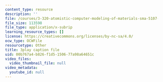 ```yaml
---
content_type: resource
description: ''
file: /courses/3-320-atomistic-computer-modeling-of-materials-sma-5107-spring-2005/00b767a4b826f1d5150677a98a64651c_-B96m5X2xCM.srt
file_size: 113598
file_type: application/x-subrip
learning_resource_types: []
license: https://creativecommons.org/licenses/by-nc-sa/4.0/
ocw_type: OCWFile
resourcetype: Other
title: 3play caption file
uid: 00b767a4-b826-f1d5-1506-77a98a64651c
video_files:
  video_thumbnail_file: null
video_metadata:
  youtube_id: null
---
```

